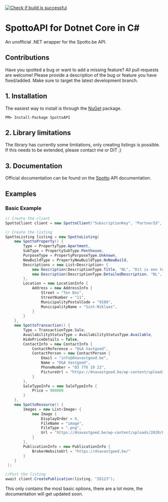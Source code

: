 [![Check if build is successful](https://github.com/stefaandevylder/SpottoAPI/actions/workflows/build.yml/badge.svg)](https://github.com/stefaandevylder/SpottoAPI/actions/workflows/build.yml)

# SpottoAPI for Dotnet Core in C#

An unofficial .NET wrapper for the Spotto.be API.

## Contributions

Have you spotted a bug or want to add a missing feature? All pull requests are welcome! Please provide a description of the bug or feature you have fixed/added. Make sure to target the latest development branch.

## 1. Installation

The easiest way to install is through the [NuGet](https://www.nuget.org/packages/SpottoAPI/) package.

```
PM> Install-Package SpottoAPI
```

## 2. Library limitations

The library has currently some limitations, only creating listings is possible. If this needs to be extended, please contact me or DIT ;)

## 3. Documentation

Official documentation can be found on the [Spotto](https://oris-prod-immox-apim.developer.azure-api.net/api-details#api=partner-uat&operation=CreatePublicationImport) API documentation.

## Examples

### Basic Example

```cs
// Create the client
SpottoClient client = new SpottoClient("SubscriptionKey", "PartnerId", isSandbox: true);

// Create the listing
SpottoListing listing = new SpottoListing(
    new SpottoProperty() {
        Type = PropertyType.Apartment,
        SubType = PropertySubType.Penthouse,
        PurposeType = PropertyPorposeType.Unknown,
        NewBuildType = PropertyNewBuildType.NoNewBuild,
        Descriptions = new List<Description> {
            new Description(DescriptionType.Title, "NL", "Dit is een test."),
            new Description(DescriptionType.DetailedDescription, "NL", "Dit is een lange test."),
        },
        Location = new LocationInfo {
            Address = new AddressInfo {
                Street = "Ten Bos",
                StreetNumber = "11",
                MunicipalityPostalCode = "9100",
                MunicipalityName = "Sint-Niklaas",
            }
        }
    },
    new SpottoTransaction() {
        Type = TransactionType.Sale,
        AvailabilityStatusType = AvailabilityStatusType.Available,
        HidePriceDetails = false,
        ContactInfo = new ContactInfo {
            ContactReference = "D&A Vastgoed",
            ContactPerson = new ContactPerson {
                Email = "info@dnavastgoed.be",
                Name = "D&A Vastgoed",
                PhoneNumber = "03 776 19 22",
                PictureUrl = "https://dnavastgoed.be/wp-content/uploads/2020/09/Logo-7x7-PNG.png"
            }
        },
        SaleTypeInfo = new SaleTypeInfo {
            Price = 900000
        }
    },
    new SpottoResource() {
        Images = new List<Image> {
            new Image {
                DisplayOrder = 0,
                FileName = "image",
                FileType = ".png",
                Url = "https://dnavastgoed.be/wp-content/uploads/2020/09/Logo-7x7-PNG.png"
            }
        },
        PublicationInfo = new PublicationInfo {
            BrokerWebsiteUrl = "https://dnavastgoed.be/"
        }
    }
 );

//Post the listing
await client.CreatePublication(listing, "ID123");
```

This only contains the most basic options, there are a lot more, the documentation will get updated soon.
